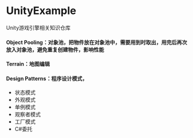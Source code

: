 # UnityExample
Unity游戏引擎相关知识仓库

#### Object Pooling：对象池，把物件放在对象池中，需要用到时取出，用完后再次放入对象池，避免重复创建物件，影响性能
#### Terrain：地图编辑
#### Design Patterns：程序设计模式，
- 状态模式
- 外观模式
- 单例模式
- 观察者模式
- 工厂模式
- C#委托
